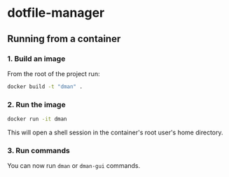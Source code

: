 # dotfile-manager

## Running from a container

### 1. Build an image

From the root of the project run:

```bash
docker build -t "dman" .
```

### 2. Run the image

```bash
docker run -it dman
```

This will open a shell session in the container's root user's home directory.

### 3. Run commands

You can now run `dman` or `dman-gui` commands.
